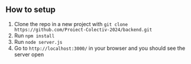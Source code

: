 ## How to setup
1. Clone the repo in a new project with `git clone https://github.com/Proiect-Colectiv-2024/backend.git`
2. Run `npm install`
3. Run `node server.js`
4. Go to `http://localhost:3000/` in your browser and you should see the server open
